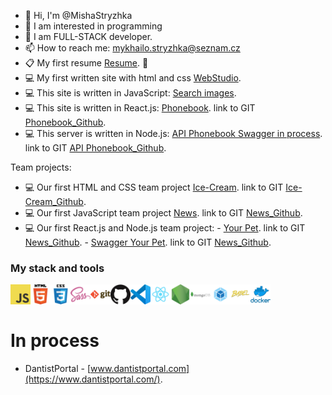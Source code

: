 - 👋 Hi, I'm @MishaStryzhka
- 👀 I am interested in programming
- 🌱 I am FULL-STACK developer.
- 📫 How to reach me: mykhailo.stryzhka@seznam.cz
- 📋 My first resume [Resume](https://mishastryzhka.github.io/resume/). 🤣
- 💻 My first written site with html and css [WebStudio](https://mishastryzhka.github.io/goit-markup-hw-08/).
- 💻 This site is written in JavaScript: [Search images](https://mishastryzhka.github.io/goit-js-hw-11/).
- 💻 This site is written in React.js: [Phonebook](https://mishastryzhka.github.io/goit-react-hw-08-phonebook/). link to GIT [Phonebook_Github](https://github.com/MishaStryzhka/goit-react-hw-08-phonebook).
- 💻 This server is written in Node.js: [API Phonebook Swagger in process](https://nodejs-homework-rest-api-rz1d.onrender.com/api-docs/). link to GIT [API Phonebook_Github](https://github.com/MishaStryzhka/nodejs-homework-rest-api).

Team projects:
- 💻 Our first HTML and CSS team project [Ice-Cream](https://vendettich13.github.io/Ice-Cream/). link to GIT [Ice-Cream_Github](https://github.com/Vendettich13/Ice-Cream).
- 💻 Our first JavaScript team project [News](https://dopinit.github.io/The-Informer-by-Midnight-Sun/). link to GIT [News_Github](https://github.com/DOPinIT/The-Informer-by-Midnight-Sun).
- 💻 Our first React.js and Node.js team project:
       - [Your Pet](https://mishastryzhka.github.io/project-Fr7v6c5s/). link to GIT [News_Github](https://github.com/MishaStryzhka/project-Fr7v6c5s).
       - [Swagger Your Pet](https://github.com/MishaStryzhka/project-BE7v6c5s). link to GIT [News_Github](https://project-be7v6c5s.onrender.com/api-docs/).

### My stack and tools

<img align="left" alt="JavaScript" width="32px" src="https://raw.githubusercontent.com/github/explore/80688e429a7d4ef2fca1e82350fe8e3517d3494d/topics/javascript/javascript.png" />

<img align="left" alt="HTML5" width="32px" src="https://raw.githubusercontent.com/github/explore/80688e429a7d4ef2fca1e82350fe8e3517d3494d/topics/html/html.png" />

<img align="left" alt="CSS3" width="32px" src="https://raw.githubusercontent.com/github/explore/80688e429a7d4ef2fca1e82350fe8e3517d3494d/topics/css/css.png" />

<img align="left" alt="Sass" width="32px" src="https://raw.githubusercontent.com/github/explore/80688e429a7d4ef2fca1e82350fe8e3517d3494d/topics/sass/sass.png" />

<img align="left" alt="Git" width="32px" src="https://raw.githubusercontent.com/github/explore/80688e429a7d4ef2fca1e82350fe8e3517d3494d/topics/git/git.png" />

<img align="left" alt="GitHub" width="32px" src="https://raw.githubusercontent.com/github/explore/78df643247d429f6cc873026c0622819ad797942/topics/github/github.png" />

<img align="left" alt="Visual Studio Code" width="32px" src="https://raw.githubusercontent.com/github/explore/80688e429a7d4ef2fca1e82350fe8e3517d3494d/topics/visual-studio-code/visual-studio-code.png" />

<img align="left" alt="React.js" width="32px" src="https://raw.githubusercontent.com/github/explore/80688e429a7d4ef2fca1e82350fe8e3517d3494d/topics/react/react.png" />

<img align="left" alt="Node.js" width="32px" src="https://raw.githubusercontent.com/github/explore/80688e429a7d4ef2fca1e82350fe8e3517d3494d/topics/nodejs/nodejs.png" />

<img align="left" alt="MongoDB" width="32px" src="https://raw.githubusercontent.com/github/explore/80688e429a7d4ef2fca1e82350fe8e3517d3494d/topics/mongodb/mongodb.png" />

<img align="left" alt="Webpack" width="32px" src="https://raw.githubusercontent.com/github/explore/80688e429a7d4ef2fca1e82350fe8e3517d3494d/topics/webpack/webpack.png" />

<img align="left" alt="Babel" width="32px" src="https://raw.githubusercontent.com/github/explore/80688e429a7d4ef2fca1e82350fe8e3517d3494d/topics/babel/babel.png" />

<img align="left" alt="Docker" width="32px" src="https://raw.githubusercontent.com/github/explore/80688e429a7d4ef2fca1e82350fe8e3517d3494d/topics/docker/docker.png" />
<br>
<br>
 <h1>In process</h1>

 - DantistPortal -  [www.dantistportal.com](https://www.dantistportal.com/).
